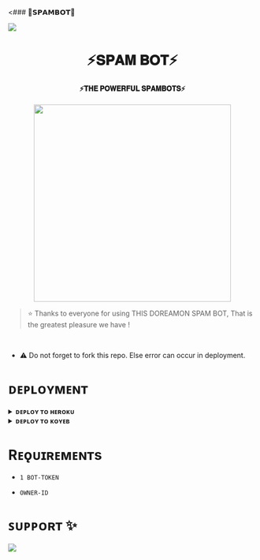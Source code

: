 <### 🌷𝗦𝗣𝗔𝗠𝗕𝗢𝗧🌷

<!--
**greatperson/greatperson** is a ✨ _special_ ✨ repository because its `README.md` (this file) appears on your GitHub profile.


<p align="center">
    <b>ᴠɪsɪᴛᴏʀs</b><br>
 -->    <img align="middle" src="https://profile-counter.glitch.me/greatpersonxd/count.svg" />
</p>

<h1 align="center"><b>⚡️𝐒𝐏𝐀𝐌 𝐁𝐎𝐓⚡️</b></h1>

<h4 align="center">⚡️𝐓𝐇𝐄 𝐏𝐎𝐖𝐄𝐑𝐅𝐔𝐋 𝐒𝐏𝐀𝐌𝐁𝐎𝐓𝐒⚡️</h4>

<p align="center"><a href="https://t.me/greatpersonxd"><img src="https://graph.org/file/2c263bfbca58bfdbabc8e.jpg" width="400"></a></p>


> ⭐️ Thanks to everyone for using THIS DOREAMON SPAM BOT, That is the greatest pleasure we have !

<br>

- ⚠️ Do not forget to fork this repo. Else error can occur in deployment.

# ᴅᴇᴘʟᴏʏᴍᴇɴᴛ


<details>
<summary><b>ᴅᴇᴘʟᴏʏ ᴛᴏ ʜᴇʀᴏᴋᴜ</b></summary>
<br>

[![Deploy](https://www.herokucdn.com/deploy/button.svg)](https://dashboard.heroku.com/new?template=https://github.com/greatpersonxd/spambot)
  
</details>


<details>
<summary><b>ᴅᴇᴘʟᴏʏ ᴛᴏ ᴋᴏʏᴇʙ</b></summary>
<br>

[![Deploy to Koyeb](https://www.koyeb.com/static/images/deploy/button.svg)](https://app.koyeb.com/deploy?type=git&repository=&branch=name&name=thealtron)
  
</details>


# Rᴇǫᴜɪʀᴇᴍᴇɴᴛs

- `1 BOT-TOKEN`

- `OWNER-ID`


# ꜱᴜᴘᴘᴏʀᴛ ✨
<a href="https://t.me/Incricible"><img src="https://img.shields.io/badge/Join-Telegram%20Group-red.svg?logo=Telegram"></a>
